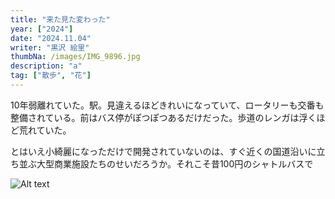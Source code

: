 ```yaml
---
title: "来た見た変わった"
year: ["2024"]
date: "2024.11.04"
writer: "黒沢 絵里"
thumbNa: /images/IMG_9896.jpg
description: "a"
tag: ["散歩", "花"]
---
```



10年弱離れていた。駅。見違えるほどきれいになっていて、ロータリーも交番も整備されている。前はバス停がぽつぽつあるだけだった。歩道のレンガは浮くほど荒れていた。


とはいえ小綺麗になっただけで開発されていないのは、すぐ近くの国道沿いに立ち並ぶ大型商業施設たちのせいだろうか。それこそ昔100円のシャトルバスで



![Alt text](/images/IMG_9835.jpg)

<!--

![Alt text](/images/hig_1.jpg)

-->